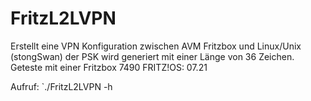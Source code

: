 # FritzL2LVPN
Erstellt eine VPN Konfiguration zwischen AVM Fritzbox und Linux/Unix (stongSwan)
der PSK wird generiert mit einer Länge von 36 Zeichen.
Geteste mit einer Fritzbox 7490 FRITZ!OS: 07.21

Aufruf:
`./FritzL2LVPN -h
